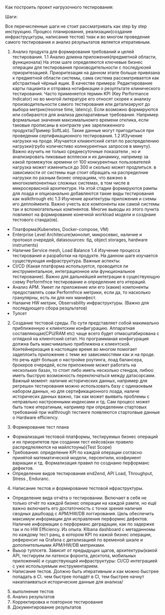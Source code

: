 Как построить  проект нагрузочного тестирования:

Шаги:

Все перечисленные шаги не стоит рассматривать как step by step инструкцию.
Процесс планирования, реализации(создание инфраструцктуры, написание тестов) тиак и во многом проведения самого тестирования и анализ резулььтатов является итеративным. 

1. Анализ продукта для формирования требований и целей тестирования.
1.1 Анализ домена приложения(предметной области, функционала)
На этом шаге  определяются ключевые бизнес операции для тестирования производительности с последуюзей приоритезацией.
Приоритезация на данном этапе больше привязана к предметной области системы, сама система рассматривается как абстрактный чёрный ящик. В качестве примера: Редактирование карты пацианта и отправка нотификации о резултьтате клинического тестирования.
Часто применяется термин KPI (Key Performance Indicator) но во многой литературе его относят скорее к анализу производительности самого тестирования или детализируют до выбора метрик(resonse time, latency).
Если возможно формируются или собираются для анализа декларативные требования. Например  формальные значения  максимальномго времени отклика, если таковые прописаны в контракте уже зарелиженного продукта(Пример SoftLab). Такие данные могут пригодитьься при проведении сертификационного тестирования.
1.2 ИЗучение нагрузки на проде.
Изучается клиаентский сетап по распределению нагрузки(грубо количестиво колнкурентных запросов в минуту). Важно изучить не только среднесуточные показатели , но и анализировать пиковаые всплески и их динамику, например за какой промежуток аремени от 100 конкурентных пользователей нагрузка может измениться до 300 и сколько может продлиться.
в зависимости от системы еще стоит обращать на распределние нагрузки по разным бизнес операциям, что важэно в многокомпонентных сложных системах, в том числе в микросервисной архитектуре.
На этой стадии формируются рампы для лоада и опциоанально добавляются такие виды тестирования как walkthrough etc
1.3 Изучение архитектуры приложения и схемы иго деплоймента.
Важно учесть все компоненты как самой  системы так и вспомогательных компнентов. Многие выводы из этого пункта повлияют на формирование конечной workload модели и созднаие тестового станда(ов).
 - Платформа(Kubenetes, Docker-compose, VM)
 - Enterprise Level Architecure(монолит, микросевис, наличие и протокол очередей, datasouurces: бд, object storages, hardware instruments)
 - Наличие Service mesh, Load Balance
1.4 Изучение процесса тестирования и разработки на продукте.
На данном шаге изучается существующая инфраструктура. Важные аспекты:
- CI/CD (Какая платформа используется, проводится ли инструментальное, интеграционное или функциональное тестирование).
  Важно для дальнейшей интеграции в существующую схему Performfnce тестирование и определение его итераций.
- Анализ APM. Умеет ли приложение или его (какие) компоненты предоставлять сови Performfnce метрики, если да, то насколько гранулярны, есть ли для них манифест.
- Налаиче HW метрик, Observability инфраструктуры. (Важно для последующего сбора резцльтатов)
- Тулсет

2. Создание тестовой среды.
По сути представляет собой макимально приближенную к клиентским конфигурацию.
Аппаратная составляющая(CPU/RAM etc) чаще всего будет отмасштабирована с оглядкой на клиентский сетап. Но программаная конфигурация должна быть максчимально приближена к клиентской. 
Контейнеризация в настоящее время во многом помогает задеплоить приложение с теми же зависимостями как и на проде.
Но речь идёт больше о  настройке роутинга, лоад балансера, брокеров очередей, если приложение может работать на нескольких базах, то стоит либо иметь несколько стендов, либюо иметь быструю возможность переключаться между датасорсами.
Важный момент: наличие исторических данных, например для регрешен тестирования можно использовать базу с одинаоквым набором данных, но для сертификационного лоада, наличе историчесих данных важно, так как может выявить проблемы с неправльно настроенными индексами и тд.
Сам процесс может быть тоже итератиным, например при определении стартовых требований при walthrough тестинге появляются стартолвые данные о Hardware efficiency.


3. Формирование тест плана
 - Формализация тестовой платформы, тестируемых бизнес операций и их приоритетов при создании тест кейсов(как правило распредлеляются на майлстоуны)(Test Scope)
 - Требования: определение KPI по каждой операции согласно принятой математической модели, персентили, коэфиуиент вариации и тд. Формализация правил по созднаию перформанс дефектов.
 - Определение видов тестирования end2end, API Load, Throughput, Stress , Enduranc.

4. Написание тестов и формирование тестовой ифраструктуры.

- Определение вида отчёта о тестировании. Включает в себя не только отчёт по каждой бизнес операции на каждой рампе, но ещё важно включаеть его достаточность с точки зрения наличия сводных дашбоард  с APM/HW/DB логгирования. Цель обеспечить максимум информации для исправления перформнс дефектов. 
  Наличие информации о перформанс деградации, как по задержке так и по HW Efficiency.
  Из опыта: KIbana dashboard с метаданномы по каждому тест ранц, в котором KPI по кажой бизнес операции, референсит на Grafana с детализацией по временой шкале и дополнительными APM/HW/DB метриками.
- Выьор туллсетв. Зависит от предыдущих щагов, архитектуры(какой API, тестируем ли латенси форонта, десктопа, мобильных приложений) и существующей инфраструктуры: CI/CD интеграцией с уже используемым инструментарием.
- Написание тестов. Должно быть итеративным и как можно быстрее попадать в CI. чем быстрее попадёт в CI, тем быстрее начнут накаплаиваться исторические данные для анализа/
5. выполнение тестов
6. Анализ результатов
7. Корректировка и повторное тестирование
8. Документирование результатов

